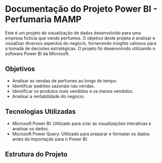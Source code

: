 # Documentação do Projeto Power BI - Perfumaria MAMP

Este é um projeto de visualização de dados desenvolvido para uma empresa fictícia que vende perfumes. O objetivo deste projeto é analisar e visualizar diversos aspectos do negócio, fornecendo insights valiosos para a tomada de decisões estratégicas. O projeto foi desenvolvido utilizando o software Power BI da Microsoft.

## Objetivos

- Analisar as vendas de perfumes ao longo do tempo.
- Identificar padrões sazonais nas vendas.
- Identificar os produtos mais vendidos e os menos vendidos.
- Analisar a rentabilidade do negócio.

## Tecnologias Utilizadas

- Microsoft Power BI: Utilizado para criar as visualizações interativas e analisar os dados.
- Microsoft Power Query: Utilizado para preparar e formatar os dados antes da importação para o Power BI.

## Estrutura do Projeto


